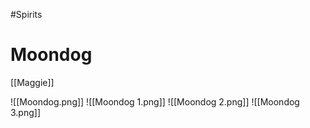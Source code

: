 #Spirits
# Moondog
[[Maggie]]






![[Moondog.png]]
![[Moondog 1.png]]
![[Moondog 2.png]]
![[Moondog 3.png]]

